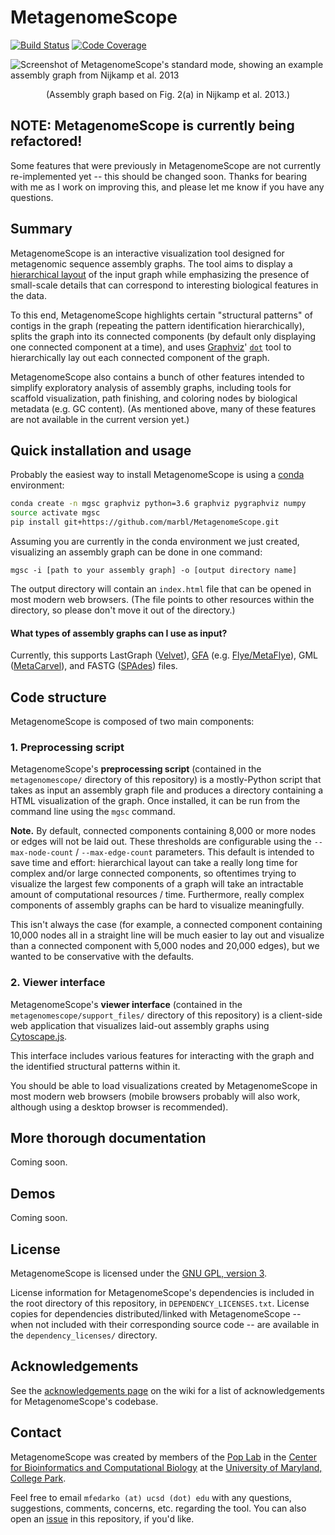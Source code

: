 # MetagenomeScope
[![Build Status](https://travis-ci.org/marbl/MetagenomeScope.svg?branch=master)](https://travis-ci.org/marbl/MetagenomeScope) [![Code Coverage](https://codecov.io/gh/marbl/MetagenomeScope/branch/master/graph/badge.svg)](https://codecov.io/gh/marbl/MetagenomeScope)

![Screenshot of MetagenomeScope's standard mode, showing an example assembly graph from Nijkamp et al. 2013](https://user-images.githubusercontent.com/4177727/100696036-6aa7ab80-3347-11eb-8017-f693aae08aa2.png "Screenshot of MetagenomeScope showing an example assembly graph from Nijkamp et al. 2013.")
<div align="center">
(Assembly graph based on Fig. 2(a) in Nijkamp et al. 2013.)
</div>

## NOTE: MetagenomeScope is currently being refactored!
Some features that were previously in MetagenomeScope are not currently
re-implemented yet -- this should be changed soon. Thanks for bearing with me
as I work on improving this, and please let me know if you have any questions.

## Summary

MetagenomeScope is an interactive visualization tool designed for metagenomic
sequence assembly graphs. The tool aims to display a [hierarchical
layout](https://en.wikipedia.org/wiki/Layered_graph_drawing) of the input graph
while emphasizing the presence of small-scale details that can correspond to
interesting biological features in the data.

To this end, MetagenomeScope
highlights certain "structural patterns" of contigs in the graph (repeating the
pattern identification hierarchically),
splits the graph into its connected components (by default only displaying one
connected component at a time),
and uses [Graphviz](https://www.graphviz.org/)'
[`dot`](https://www.graphviz.org/pdf/dotguide.pdf) tool to hierarchically
lay out each connected component of the graph.

MetagenomeScope also contains a bunch of other features intended to simplify
exploratory analysis of assembly graphs, including tools for scaffold
visualization, path finishing, and coloring nodes by biological metadata (e.g.
GC content). (As mentioned above, many of these features are not available in
the current version yet.)

## Quick installation and usage

Probably the easiest way to install MetagenomeScope is using a
[conda](https://docs.conda.io/en/latest/) environment:

```bash
conda create -n mgsc graphviz python=3.6 graphviz pygraphviz numpy
source activate mgsc
pip install git+https://github.com/marbl/MetagenomeScope.git
```

Assuming you are currently in the conda environment we just created,
visualizing an assembly graph can be done in one command:

```
mgsc -i [path to your assembly graph] -o [output directory name]
```

The output directory will contain an `index.html` file that can be opened in
most modern web browsers. (The file points to other resources within the
directory, so please don't move it out of the directory.)

#### What types of assembly graphs can I use as input?

Currently, this supports
LastGraph ([Velvet](https://www.ebi.ac.uk/~zerbino/velvet/)),
[GFA](https://gfa-spec.github.io/GFA-spec/) (e.g.
[Flye/MetaFlye](https://github.com/fenderglass/Flye)),
GML ([MetaCarvel](https://github.com/marbl/MetaCarvel)),
and FASTG ([SPAdes](https://cab.spbu.ru/software/spades/)) files.

## Code structure

MetagenomeScope is composed of two main components:

### 1. Preprocessing script

MetagenomeScope's **preprocessing script** (contained in the
`metagenomescope/` directory of this repository) is a mostly-Python script that
takes as input an assembly graph file and produces a directory containing a
HTML visualization of the graph. Once installed, it can be run from the command
line using the `mgsc` command.

**Note.** By default, connected components containing 8,000 or more nodes or
edges will not be laid out. These thresholds are configurable using the
`--max-node-count` / `--max-edge-count` parameters. This default is intended
to save time and effort: hierarchical layout can take a really long time for
complex and/or large connected components, so oftentimes trying to visualize
the largest few components of a graph will take an intractable amount of
computational resources / time. Furthermore, really complex components of
assembly graphs can be hard to visualize meaningfully.

This isn't always the case (for example, a
connected component containing 10,000 nodes all in a straight line will be
much easier to lay out and visualize than a connected component
with 5,000 nodes and 20,000 edges), but we wanted to be conservative with the
defaults.

### 2. Viewer interface

MetagenomeScope's **viewer interface** (contained in the
`metagenomescope/support_files/` directory
of this repository) is a client-side web application that visualizes laid-out
assembly graphs using [Cytoscape.js](https://js.cytoscape.org/).

This interface includes various features for interacting with the graph and the
identified structural patterns within it.

You should be able to load visualizations created by MetagenomeScope
in most modern web browsers (mobile browsers probably will also work, although
using a desktop browser is recommended).

## More thorough documentation

Coming soon.

## Demos

Coming soon.

## License

MetagenomeScope is licensed under the
[GNU GPL, version 3](https://www.gnu.org/copyleft/gpl.html).

License information for MetagenomeScope's dependencies is included in the root directory of this repository, in `DEPENDENCY_LICENSES.txt`. License copies for dependencies distributed/linked with MetagenomeScope -- when not included with their corresponding source code -- are available in the `dependency_licenses/` directory.

## Acknowledgements

See the [acknowledgements page](https://github.com/marbl/MetagenomeScope/wiki/Acknowledgements) on the wiki for a list of acknowledgements
for MetagenomeScope's codebase.

## Contact

MetagenomeScope was created by members of the [Pop Lab](https://sites.google.com/a/cs.umd.edu/poplab/) in the [Center for Bioinformatics and Computational Biology](https://cbcb.umd.edu/) at the [University of Maryland, College Park](https://umd.edu/).

Feel free to email `mfedarko (at) ucsd (dot) edu` with any questions, suggestions, comments, concerns, etc. regarding the tool. You can also open an [issue](https://github.com/marbl/MetagenomeScope/issues) in this repository, if you'd like.
